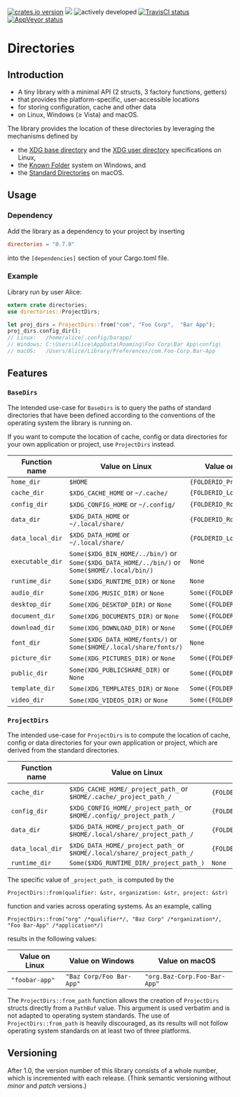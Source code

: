 [![crates.io version](https://img.shields.io/crates/v/directories.svg)](https://crates.io/crates/directories) [![](https://docs.rs/directories/badge.svg)](https://docs.rs/directories/) ![actively developed](https://img.shields.io/badge/maintenance-actively--developed-brightgreen.svg) [![TravisCI status](https://travis-ci.org/soc/directories-rs.svg?branch=master)](https://travis-ci.org/soc/directories-rs) [![AppVeyor status](https://ci.appveyor.com/api/projects/status/p5c600gk0lthlhjn?svg=true)](https://ci.appveyor.com/project/soc/directories-rs)

# Directories

## Introduction

- A tiny library with a minimal API (2 structs, 3 factory functions, getters)
- that provides the platform-specific, user-accessible locations
- for storing configuration, cache and other data
- on Linux, Windows (≥ Vista) and macOS.

The library provides the location of these directories by leveraging the mechanisms defined by
- the [XDG base directory](https://standards.freedesktop.org/basedir-spec/basedir-spec-latest.html) and
  the [XDG user directory](https://www.freedesktop.org/wiki/Software/xdg-user-dirs/) specifications on Linux,
- the [Known Folder](https://msdn.microsoft.com/en-us/library/windows/desktop/bb776911(v=vs.85).aspx) system on Windows, and
- the [Standard Directories](https://developer.apple.com/library/content/documentation/FileManagement/Conceptual/FileSystemProgrammingGuide/FileSystemOverview/FileSystemOverview.html#//apple_ref/doc/uid/TP40010672-CH2-SW6)
  on macOS.

## Usage

### Dependency

Add the library as a dependency to your project by inserting

```toml
directories = "0.7.0"
```

into the `[dependencies]` section of your Cargo.toml file.

### Example

Library run by user Alice:

```rust
extern crate directories;
use directories::ProjectDirs;

let proj_dirs = ProjectDirs::from("com", "Foo Corp",  "Bar App");
proj_dirs.config_dir();
// Linux:   /home/alice/.config/barapp/
// Windows: C:\Users\Alice\AppData\Roaming\Foo Corp\Bar App\config\
// macOS:   /Users/Alice/Library/Preferences/com.Foo-Corp.Bar-App
```

## Features

### `BaseDirs`

The intended use-case for `BaseDirs` is to query the paths of standard directories
that have been defined according to the conventions of the operating system the library is running on.

If you want to compute the location of cache, config or data directories for your own application or project, use `ProjectDirs` instead.

| Function name    | Value on Linux                                                                               | Value on Windows                 | Value on macOS                       |
| ---------------- | -------------------------------------------------------------------------------------------- | -------------------------------- | ------------------------------------ |
| `home_dir`       | `$HOME`                                                                                      | `{FOLDERID_Profile}`             | `$HOME`                              |
| `cache_dir`      | `$XDG_CACHE_HOME`             or `~/.cache/`                                                 | `{FOLDERID_LocalAppData}` | `$HOME/Library/Caches/`              |
| `config_dir`     | `$XDG_CONFIG_HOME`            or `~/.config/`                                                | `{FOLDERID_RoamingAppData}`      | `$HOME/Library/Preferences/`         |
| `data_dir`       | `$XDG_DATA_HOME`              or `~/.local/share/`                                           | `{FOLDERID_RoamingAppData}`      | `$HOME/Library/Application Support/` |
| `data_local_dir` | `$XDG_DATA_HOME`              or `~/.local/share/`                                           | `{FOLDERID_LocalAppData}`        | `$HOME/Library/Application Support/` |
| `executable_dir` | `Some($XDG_BIN_HOME/../bin/)` or `Some($XDG_DATA_HOME/../bin/)` or `Some($HOME/.local/bin/)` | `None`                           | `None`                               |
| `runtime_dir`    | `Some($XDG_RUNTIME_DIR)`      or `None`                                                      | `None`                           | `None`                               |
| `audio_dir`      | `Some(XDG_MUSIC_DIR)`         or `None`                                                      | `Some({FOLDERID_Music})`         | `Some($HOME/Music/)`                 |
| `desktop_dir`    | `Some(XDG_DESKTOP_DIR)`       or `None`                                                      | `Some({FOLDERID_Desktop})`       | `Some($HOME/Desktop/)`               |
| `document_dir`   | `Some(XDG_DOCUMENTS_DIR)`     or `None`                                                      | `Some({FOLDERID_Documents})`     | `Some($HOME/Documents/)`             |
| `download_dir`   | `Some(XDG_DOWNLOAD_DIR)`      or `None`                                                      | `Some({FOLDERID_Downloads})`     | `Some($HOME/Downloads/)`             |
| `font_dir`       | `Some($XDG_DATA_HOME/fonts/)` or `Some($HOME/.local/share/fonts/)`                           | `None`                           | `Some($HOME/Library/Fonts/)`         |
| `picture_dir`    | `Some(XDG_PICTURES_DIR)`      or `None`                                                      | `Some({FOLDERID_Pictures})`      | `Some($HOME/Pictures/)`              |
| `public_dir`     | `Some(XDG_PUBLICSHARE_DIR)`   or `None`                                                      | `Some({FOLDERID_Public})`        | `Some($HOME/Public/)`                |
| `template_dir`   | `Some(XDG_TEMPLATES_DIR)`     or `None`                                                      | `Some({FOLDERID_Templates})`     | `None`                               |
| `video_dir`      | `Some(XDG_VIDEOS_DIR)`        or `None`                                                      | `Some({FOLDERID_Videos})`        | `Some($HOME/Movies/)`                |

### `ProjectDirs`

The intended use-case for `ProjectDirs` is to compute the location of cache, config or data directories for your own application or project,
which are derived from the standard directories.

| Function name    | Value on Linux                                                                  | Value on Windows                                | Value on macOS                                      |
| ---------------- | ------------------------------------------------------------------------------- | ----------------------------------------------- | --------------------------------------------------- |
| `cache_dir`      | `$XDG_CACHE_HOME/_project_path_`        or `$HOME/.cache/_project_path_/`       | `{FOLDERID_LocalAppData}/_project_path_/cache/` | `$HOME/Library/Caches/_project_path_/`              |
| `config_dir`     | `$XDG_CONFIG_HOME/_project_path_`       or `$HOME/.config/_project_path_/`      | `{FOLDERID_RoamingAppData}/_project_path_/`     | `$HOME/Library/Preferences/_project_path_/`         |
| `data_dir`       | `$XDG_DATA_HOME/_project_path_`         or `$HOME/.local/share/_project_path_/` | `{FOLDERID_RoamingAppData}/_project_path_/`     | `$HOME/Library/Application Support/_project_path_/` |
| `data_local_dir` | `$XDG_DATA_HOME/_project_path_`         or `$HOME/.local/share/_project_path_/` | `{FOLDERID_LocalAppData}/_project_path_/`       | `$HOME/Library/Application Support/_project_path_/` |
| `runtime_dir`    | `Some($XDG_RUNTIME_DIR/_project_path_)`                                         | `None`                                          | `None`                                              |

The specific value of `_project_path_` is computed by the

    ProjectDirs::from(qualifier: &str, organization: &str, project: &str)

function and varies across operating systems. As an example, calling

    ProjectDirs::from("org" /*qualifier*/, "Baz Corp" /*organization*/, "Foo Bar-App" /*application*/)

results in the following values:

| Value on Linux | Value on Windows         | Value on macOS               |
| -------------- | ------------------------ | ---------------------------- |
| `"foobar-app"` | `"Baz Corp/Foo Bar-App"` | `"org.Baz-Corp.Foo-Bar-App"` |

The `ProjectDirs::from_path` function allows the creation of `ProjectDirs` structs directly from a `PathBuf` value.
This argument is used verbatim and is not adapted to operating system standards.
The use of `ProjectDirs::from_path` is heavily discouraged, as its results will not follow operating system standards on at least two of three platforms.

## Versioning

After 1.0, the version number of this library consists of a whole number, which is incremented with each release.
(Think semantic versioning without _minor_ and _patch_ versions.)

